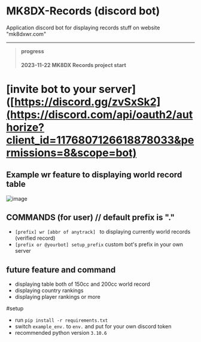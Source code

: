 # MK8DX-Records (discord bot)
Application discord bot for displaying records stuff on website "mk8dxwr.com"

---
>**progress**
>#### 2023-11-22 MK8DX Records project start
>
# [invite bot to your server]([https://discord.gg/zvSxSk2](https://discord.com/api/oauth2/authorize?client_id=1176807126618878033&permissions=8&scope=bot)



## Example wr feature to displaying world record table
![image](https://cdn.discordapp.com/attachments/1172493621732327495/1176825238420455444/image.png?ex=657046e9&is=655dd1e9&hm=5fd881919d4a21101a9fdab29aa7768b8ffc2b64af8e892d2f32a53084d7aafd&)


## COMMANDS (for user) // default prefix is "." 
* `[prefix] wr [abbr of anytrack] ` to displaying currently world records (verified record)
* `[prefix or @yourbot] setup_prefix` custom bot's prefix in your own server
  
## future feature and command
* displaying table both of 150cc and 200cc world record
* displaying country rankings
* displaying player rankings
or more

#setup
* run ```pip install -r requirements.txt```
* switch `example_env.` to `env.` and put for your own discord token
* recommended python version `3.10.6`




